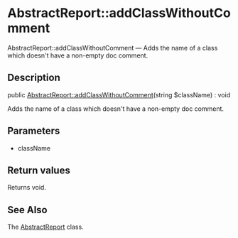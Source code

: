 AbstractReport::addClassWithoutComment
================

AbstractReport::addClassWithoutComment — Adds the name of a class which doesn't have a non-empty doc comment.

Description
---------------


public [AbstractReport::addClassWithoutComment](https://github.com/lingtalfi/DocTools/blob/master/doc/api/DocTools/Report/AbstractReport/addClassWithoutComment.md)(string $className) : void




Adds the name of a class which doesn't have a non-empty doc comment.




Parameters
--------------


- className

    


Return values
----------------

Returns void.









See Also
-----------

The [AbstractReport](https://github.com/lingtalfi/DocTools/blob/master/doc/api/DocTools/Report/AbstractReport.md) class.
